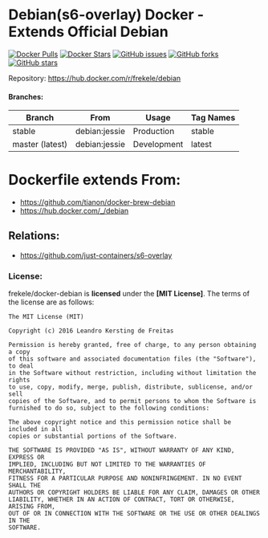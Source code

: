 # Debian(s6-overlay) Docker - Extends Official Debian

[![Docker Pulls](https://img.shields.io/docker/pulls/frekele/debian.svg)](https://hub.docker.com/r/frekele/debian/)
[![Docker Stars](https://img.shields.io/docker/stars/frekele/debian.svg)](https://hub.docker.com/r/frekele/debian/)
[![GitHub issues](https://img.shields.io/github/issues/frekele/docker-debian.svg)](https://github.com/frekele/docker-debian/issues)
[![GitHub forks](https://img.shields.io/github/forks/frekele/docker-debian.svg)](https://github.com/frekele/docker-debian/network)
[![GitHub stars](https://img.shields.io/github/stars/frekele/docker-debian.svg)](https://github.com/frekele/docker-debian/stargazers)

Repository: https://hub.docker.com/r/frekele/debian

#### Branches:
| Branch           | From             | Usage        | Tag Names       |
| ---------------- | ---------------- | ------------ | --------------- |
| stable           | debian:jessie    | Production   | stable          |
| master (latest)  | debian:jessie    | Development  | latest          |


# Dockerfile extends From:
- https://github.com/tianon/docker-brew-debian
- https://hub.docker.com/_/debian


## Relations:
 - https://github.com/just-containers/s6-overlay

### License:
frekele/docker-debian is **licensed** under the **[MIT License]**. The terms of the license are as follows:

    The MIT License (MIT)

    Copyright (c) 2016 Leandro Kersting de Freitas

    Permission is hereby granted, free of charge, to any person obtaining a copy
    of this software and associated documentation files (the "Software"), to deal
    in the Software without restriction, including without limitation the rights
    to use, copy, modify, merge, publish, distribute, sublicense, and/or sell
    copies of the Software, and to permit persons to whom the Software is
    furnished to do so, subject to the following conditions:

    The above copyright notice and this permission notice shall be included in all
    copies or substantial portions of the Software.

    THE SOFTWARE IS PROVIDED "AS IS", WITHOUT WARRANTY OF ANY KIND, EXPRESS OR
    IMPLIED, INCLUDING BUT NOT LIMITED TO THE WARRANTIES OF MERCHANTABILITY,
    FITNESS FOR A PARTICULAR PURPOSE AND NONINFRINGEMENT. IN NO EVENT SHALL THE
    AUTHORS OR COPYRIGHT HOLDERS BE LIABLE FOR ANY CLAIM, DAMAGES OR OTHER
    LIABILITY, WHETHER IN AN ACTION OF CONTRACT, TORT OR OTHERWISE, ARISING FROM,
    OUT OF OR IN CONNECTION WITH THE SOFTWARE OR THE USE OR OTHER DEALINGS IN THE
    SOFTWARE.
